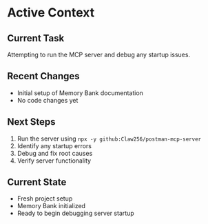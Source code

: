 # Active Context

## Current Task
Attempting to run the MCP server and debug any startup issues.

## Recent Changes
- Initial setup of Memory Bank documentation
- No code changes yet

## Next Steps
1. Run the server using `npx -y github:Claw256/postman-mcp-server`
2. Identify any startup errors
3. Debug and fix root causes
4. Verify server functionality

## Current State
- Fresh project setup
- Memory Bank initialized
- Ready to begin debugging server startup